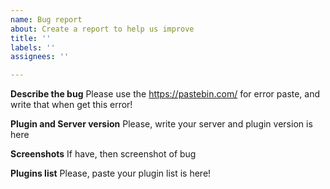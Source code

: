 ```yaml
---
name: Bug report
about: Create a report to help us improve
title: ''
labels: ''
assignees: ''

---
```


**Describe the bug**
Please use the https://pastebin.com/ for error paste, and write that when get this error!

**Plugin and Server version**
Please, write your server and plugin version is here

**Screenshots**
If have, then screenshot of bug

**Plugins list**
Please, paste your plugin list is here!
